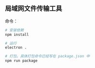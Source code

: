 ## 局域网文件传输工具

命令：
```bash
# 安装依赖
npm install

# 运行
electron .

# 打包。具体打包命令已经写在 package.json 中
npm run package
```
